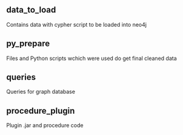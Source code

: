 ## data_to_load
Contains data with cypher script to be loaded into neo4j 

## py_prepare
Files and Python scripts wchich were used do get final cleaned data

## queries
Queries for graph database

## procedure_plugin
Plugin .jar and procedure code
